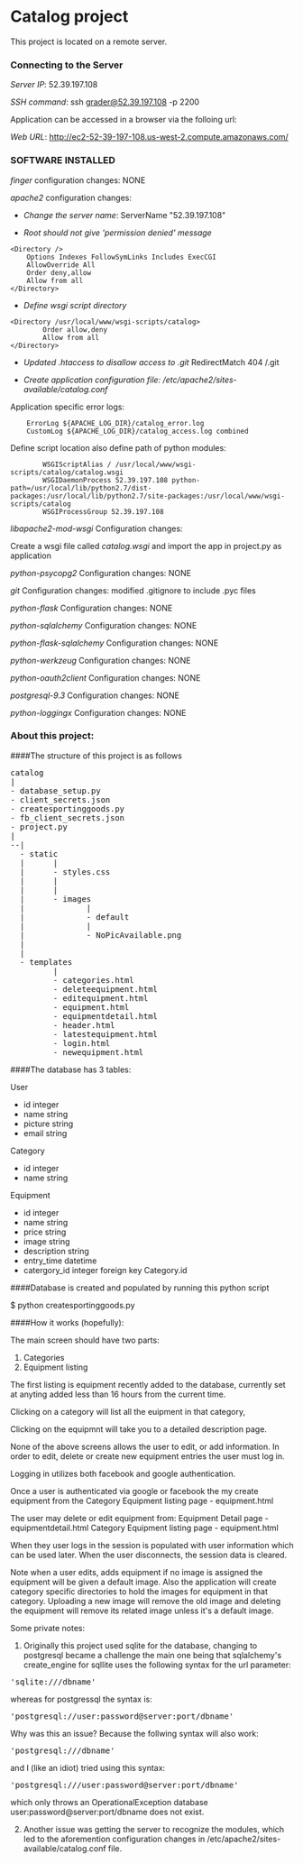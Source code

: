 # Catalog project
This project is located on a remote server.


### Connecting to the Server
*Server IP*: 52.39.197.108

*SSH command*: ssh grader@52.39.197.108 -p 2200

Application can be accessed in a browser via the folloing url:

*Web URL*: http://ec2-52-39-197-108.us-west-2.compute.amazonaws.com/

### SOFTWARE INSTALLED
*finger*
configuration changes: NONE

*apache2*
configuration changes:

* *Change the server name*:
ServerName "52.39.197.108"

* *Root should not give 'permission denied' message*
```
<Directory />
    Options Indexes FollowSymLinks Includes ExecCGI
    AllowOverride All
    Order deny,allow
    Allow from all
</Directory>
```
     
* *Define wsgi script directory*
```
<Directory /usr/local/www/wsgi-scripts/catalog>
        Order allow,deny
        Allow from all
</Directory>
```
* *Updated .htaccess to disallow access to .git*
RedirectMatch 404 /\.git

* *Create application configuration file: /etc/apache2/sites-available/catalog.conf*

Application specific error logs:
```
	ErrorLog ${APACHE_LOG_DIR}/catalog_error.log
	CustomLog ${APACHE_LOG_DIR}/catalog_access.log combined
```

Define script location also define path of python modules:
```
        WSGIScriptAlias / /usr/local/www/wsgi-scripts/catalog/catalog.wsgi
        WSGIDaemonProcess 52.39.197.108 python-path=/usr/local/lib/python2.7/dist-packages:/usr/local/lib/python2.7/site-packages:/usr/local/www/wsgi-scripts/catalog
        WSGIProcessGroup 52.39.197.108
```

*libapache2-mod-wsgi*
Configuration changes:

Create a wsgi file called *catalog.wsgi* and import the app in project.py as application

*python-psycopg2*
Configuration changes: NONE

*git*
Configuration changes:
modified .gitignore to include .pyc files

*python-flask*
Configuration changes: NONE

*python-sqlalchemy*
Configuration changes: NONE

*python-flask-sqlalchemy*
Configuration changes: NONE

*python-werkzeug*
Configuration changes: NONE

*python-oauth2client*
Configuration changes: NONE

*postgresql-9.3*
Configuration changes: NONE

*python-loggingx*
Configuration changes: NONE



### About this project:

####The structure of this project is as follows
<pre>
catalog
|
- database_setup.py
- client_secrets.json
- createsportinggoods.py
- fb_client_secrets.json
- project.py
|
--|
  - static
  |      |
  |      - styles.css
  |      |
  |      |
  |      - images
  |             |
  |             - default
  |             |
  |             - NoPicAvailable.png
  |
  |
  - templates
         |
         - categories.html
         - deleteequipment.html
         - editequipment.html
         - equipment.html
         - equipmentdetail.html
         - header.html
         - latestequipment.html
         - login.html
         - newequipment.html
</pre>

####The database has 3 tables:

User
- id      integer
- name    string
- picture string
- email   string

Category
- id      integer
- name    string

Equipment
- id      integer
- name    string
- price   string
- image   string
- description string
- entry_time  datetime
- catergory_id integer foreign key Category.id

####Database is created and populated by running this python script

$ python createsportinggoods.py


####How it works (hopefully):

The main screen should have two parts:
1. Categories
2. Equipment listing

The first listing is equipment recently added to the database, currently set at anyting 
added less than 16 hours from the current time.

Clicking on a category will list all the euipment in that category, 

Clicking on the equipmnt will take you to a detailed description page.

None of the above screens allows the user to edit, or add information. In order
to edit, delete or create new equipment entries the user must log in.

Logging in utilizes both facebook and google authentication.

Once a user is authenticated via google or facebook the my create equipment from the 
Category Equipment listing page - equipment.html

The user may delete or edit equipment from:
Equipment Detail page - equipmentdetail.html
Category Equipment listing page - equipment.html

When they user logs in the session is populated with user information which can be used
later. When the user disconnects, the session data is cleared.

Note when a user edits, adds equipment if no image is assigned the equipment will be given
a default image. Also the application will create category specific directories to hold the 
images for equipment in that category. Uploading a new image will remove the old image and 
deleting the equipment will remove its related image unless it's a default image.


Some private notes:
1. Originally this project used sqlite for the database, changing to postgresql became a challenge the main one being
that sqlalchemy's create_engine for sqllite uses the following syntax for the url parameter:

<pre>
'sqlite:///dbname'
</pre>

whereas for postgressql the syntax is:

<pre>
'postgresql://user:password@server:port/dbname'
</pre>

Why was this an issue? Because the follwing syntax will also work:

<pre>
'postgresql:///dbname'
</pre>

and I (like an idiot) tried using this syntax:
<pre>
'postgresql:///user:password@server:port/dbname'
</pre>

which only throws an OperationalException database user:password@server:port/dbname does not exist.

2. Another issue was getting the server to recognize the modules, which led to the aforemention configuration changes in 
/etc/apache2/sites-available/catalog.conf file.
